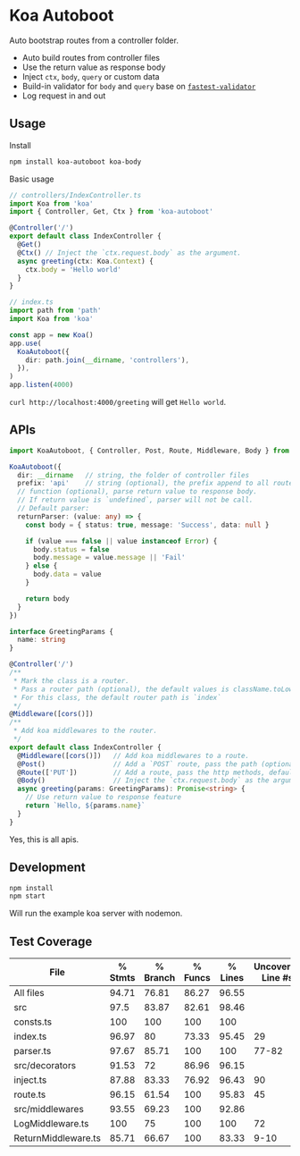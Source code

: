 # Koa Autoboot

Auto bootstrap routes from a controller folder.

- Auto build routes from controller files
- Use the return value as response body
- Inject `ctx`, `body`, `query` or custom data
- Build-in validator for `body` and `query` base on [`fastest-validator`](https://github.com/icebob/fastest-validator)
- Log request in and out

## Usage

Install

```sh
npm install koa-autoboot koa-body
```

Basic usage

```ts
// controllers/IndexController.ts
import Koa from 'koa'
import { Controller, Get, Ctx } from 'koa-autoboot'

@Controller('/')
export default class IndexController {
  @Get()
  @Ctx() // Inject the `ctx.request.body` as the argument.
  async greeting(ctx: Koa.Context) {
    ctx.body = 'Hello world'
  }
}
```

```ts
// index.ts
import path from 'path'
import Koa from 'koa'

const app = new Koa()
app.use(
  KoaAutoboot({
    dir: path.join(__dirname, 'controllers'),
  }),
)
app.listen(4000)
```

`curl http://localhost:4000/greeting` will get `Hello world`.

## APIs

```ts
import KoaAutoboot, { Controller, Post, Route, Middleware, Body } from 'koa-autoboot'

KoaAutoboot({
  dir: __dirname   // string, the folder of controller files
  prefix: 'api'    // string (optional), the prefix append to all routes path
  // function (optional), parse return value to response body.
  // If return value is `undefined`, parser will not be call.
  // Default parser:
  returnParser: (value: any) => {
    const body = { status: true, message: 'Success', data: null }

    if (value === false || value instanceof Error) {
      body.status = false
      body.message = value.message || 'Fail'
    } else {
      body.data = value
    }

    return body
  }
})

interface GreetingParams {
  name: string
}

@Controller('/')
/**
 * Mark the class is a router.
 * Pass a router path (optional), the default values is className.toLowerCase().replace('controller', '')
 * For this class, the default router path is `index`
 */
@Middleware([cors()])
/**
 * Add koa middlewares to the router.
 */
export default class IndexController {
  @Middleware([cors()])   // Add koa middlewares to a route.
  @Post()                 // Add a `POST` route, pass the path (optional), default is the method name.
  @Route(['PUT'])         // Add a route, pass the http methods, default is `['GET', 'POST']`.
  @Body()                 // Inject the `ctx.request.body` as the argument, pass the validate schema (optional)
  async greeting(params: GreetingParams): Promise<string> {
    // Use return value to response feature
    return `Hello, ${params.name}`
  }
}
```

Yes, this is all apis.

## Development

```sh
npm install
npm start
```

Will run the example koa server with nodemon.

## Test Coverage

| File                | % Stmts | % Branch | % Funcs | % Lines | Uncovered Line #s |
| ------------------- | ------- | -------- | ------- | ------- | ----------------- |
| All files           | 94.71   | 76.81    | 86.27   | 96.55   |
| src                 | 97.5    | 83.87    | 82.61   | 98.46   |
| consts.ts           | 100     | 100      | 100     | 100     |
| index.ts            | 96.97   | 80       | 73.33   | 95.45   | 29                |
| parser.ts           | 97.67   | 85.71    | 100     | 100     | 77-82             |
| src/decorators      | 91.53   | 72       | 86.96   | 96.15   |
| inject.ts           | 87.88   | 83.33    | 76.92   | 96.43   | 90                |
| route.ts            | 96.15   | 61.54    | 100     | 95.83   | 45                |
| src/middlewares     | 93.55   | 69.23    | 100     | 92.86   |
| LogMiddleware.ts    | 100     | 75       | 100     | 100     | 72                |
| ReturnMiddleware.ts | 85.71   | 66.67    | 100     | 83.33   | 9-10              |
